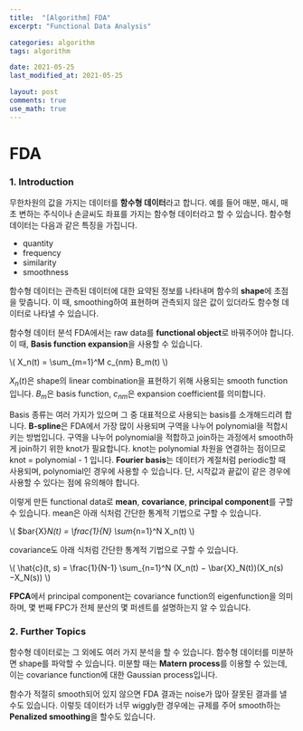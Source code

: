```yaml
---
title:  "[Algorithm] FDA"
excerpt: "Functional Data Analysis"

categories: algorithm
tags: algorithm

date: 2021-05-25
last_modified_at: 2021-05-25

layout: post
comments: true
use_math: true
---
```

# FDA

### 1. Introduction
무한차원의 값을 가지는 데이터를 **함수형 데이터**라고 합니다. 예를 들어 매분, 매시, 매초 변하는 주식이나 손글씨도 좌표를 가지는 함수형 데이터라고 할 수 있습니다. 함수형 데이터는 다음과 같은 특징을 가집니다.

* quantity
* frequency
* similarity
* smoothness

함수형 데이터는 관측된 데이터에 대한 요약된 정보를 나타내며 함수의 **shape**에 초점을 맞춥니다. 이 때, smoothing하여 표현하며 관측되지 않은 값이 있더라도 함수형 데이터로 나타낼 수 있습니다.


함수형 데이터 분석 FDA에서는 raw data를 **functional object**로 바꿔주어야 합니다. 이 때, **Basis function expansion**을 사용할 수 있습니다. 

\\( X_n(t) = \sum_{m=1}^M c_{nm} B_m(t) \\)

$X_n(t)$은 shape의 linear combination을 표현하기 위해 사용되는 smooth function입니다. $B_m$은 basis function, $c_{nm}$은 expansion coefficient를 의미합니다. 

Basis 종류는 여러 가지가 있으며 그 중 대표적으로 사용되는 basis를 소개해드리려 합니다. **B-spline**은 FDA에서 가장 많이 사용되며 구역을 나누어 polynomial을 적합시키는 방법입니다. 구역을 나누어 polynomial을 적합하고 join하는 과정에서 smooth하게 join하기 위한 knot가 필요합니다. knot는 polynomial 차원을 연결하는 점이므로 knot = polynomial - 1 입니다. **Fourier basis**는 데이터가 계절처럼 periodic할 때 사용되며, polynomial인 경우에 사용할 수 있습니다. 단, 시작값과 끝값이 같은 경우에 사용할 수 있다는 점에 유의해야 합니다. 


이렇게 만든 functional data로 **mean**, **covariance**, **principal component**를 구할 수 있습니다. mean은 아래 식처럼 간단한 통계적 기법으로 구할 수 있습니다.

\\( $bar{X}_N(t) = \frac{1}{N} \sum_{n=1}^N X_n(t) \\)  

covariance도 아래 식처럼 간단한 통계적 기법으로 구할 수 있습니다.
  
\\( \hat{c}(t, s) = \frac{1}{N-1} \sum_{n=1}^N (X_n(t) − \bar{X}_N(t))(X_n(s) −X_N(s)) \\)

**FPCA**에서 principal component는 covariance function의 eigenfunction을 의미하며, 몇 번째 FPC가 전체 분산의 몇 퍼센트를 설명하는지 알 수 있습니다.


### 2. Further Topics

함수형 데이터로는 그 외에도 여러 가지 분석을 할 수 있습니다. 함수형 데이터를 미분하면 shape를 파악할 수 있습니다. 미분할 때는 **Matern process**를 이용할 수 있는데, 이는 covariance function에 대한 Gaussian process입니다.

함수가 적절히 smooth되어 있지 않으면 FDA 결과는 noise가 많아 잘못된 결과를 낼 수도 있습니다. 이렇듯 데이터가 너무 wiggly한 경우에는 규제를 주어 smooth하는 **Penalized smoothing**을 할수도 있습니다. 

